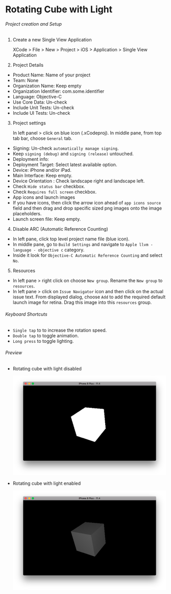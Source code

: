 # Rotating Cube with Light

###### Project creation and Setup

1.  Create a new Single View Application

    XCode > File > New > Project > iOS > Application > Single View Application

2.  Project Details

-   Product Name: Name of your project
-   Team: None
-   Organization Name: Keep empty
-   Organization Identifier: com.some.identifier
-   Language: Objective-C
-   Use Core Data: Un-check
-   Include Unit Tests: Un-check
-   Include UI Tests: Un-check

3.  Project settings

    In left panel > click on <project name> blue icon (.xCodeproj).
    In middle pane, from top tab bar, choose `General` tab.

-   Signing: Un-check `automatically manage signing`.
-   Keep `signing (debug)` and `signing (release)` untouched.
-   Deployment info:
-   Deployment Target: Select latest available option.
-   Device: iPhone and/or iPad.
-   Main Interface: Keep empty.
-   Device Orientation : Check landscape right and landscape left.
-   Check `Hide status bar` checkbox.
-   Check `Requires full screen` checkbox.
-   App icons and launch images
-   If you have icons, then click the arrow icon ahead of `app icons source` field and then drag and drop specific sized png images onto the image placeholders.
-   Launch screen file: Keep empty.

4.  Disable ARC (Automatic Reference Counting)

-   In left pane, click top level project name file (blue icon).
-   In middle pane, go to `Build Settings` and navigate to `Apple llvm - language - objective c`
    category.
-   Inside it look for `Objective-C Automatic Reference Counting` and select `No`.

5.  Resources

-   In left pane > right click on <project name> choose `New group`. Rename the `New group` to `resources`.
-   In left pane > click on `Issue Navigator` icon and then click on the actual issue text.
    From displayed dialog, choose `Add` to add the required default launch image for retina.
    Drag this image into this `resources` group.

###### Keyboard Shortcuts

-   `Single tap` to to increase the rotation speed.
-   `Double tap` to toggle animation.
-   `Long press` to toggle lighting.

###### Preview

-   Rotating cube with light disabled

    ![rotatingCubeWithLightDisabled][rotating-cube-with-light-disabled-image]

-   Rotating cube with light enabled

    ![rotatingCubeWithLightEnabled][rotating-cube-with-light-enabled-image]

[//]: # "Image declaration"
[rotating-cube-with-light-disabled-image]: ./preview/rotatingCubeWithLightDisabled.png "Rotating Cube with Light Disabled"
[rotating-cube-with-light-enabled-image]: ./preview/rotatingCubeWithLightEnabled.png "Rotating Cube with Light Enabled"
